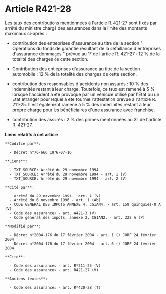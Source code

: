 # Article R421-28

Les taux des contributions mentionnées à l'article R. 421-27 sont fixés par arrêté du ministre chargé des assurances dans la
limite des montants maximaux ci-après :

- contribution des entreprises d'assurance au titre de la section " Opérations du fonds de garantie résultant de la
défaillance d'entreprises d'assurance dommages " prévue au 1° de l'article R. 421-27 : 12 % de la totalité des charges de
cette section.

- Contribution des entreprises d'assurance au titre de la section automobile : 12 % de la totalité des charges de cette
section.

- contribution des responsables d'accidents non assurés : 10 % des indemnités restant à leur charge. Toutefois, ce taux est
ramené à 5 % lorsque l'accident a été provoqué par un véhicule utilisé par l'Etat ou un Etat étranger pour lequel a été
fournie l'attestation prévue à l'article R. 211-25. Il est également ramené à 5 % des indemnités restant à leur propre charge
pour les bénéficiaires d'une assurance avec franchise.

- contribution des assurés : 2 % des primes mentionnées au 3° de l'article R. 421-27.

**Liens relatifs à cet article**

	**Codifié par**:

	  - Décret n°76-666 1976-07-16

	**Liens**:

	  - TXT_SOURCE: Arrêté du 29 novembre 1994
	  - TXT_SOURCE: Arrêté du 29 novembre 1994 - art. 1 (V)
	  - TXT_SOURCE: Arrêté du 29 novembre 1994 - art. 2 (V)

	**Cité par**:

	  - Arrêté du 29 novembre 1994 - art. 1 (V)
	  - Arrêté du 6 novembre 1996 - art. 1 (Ab)
	  - CODE GENERAL DES IMPOTS ANNEXE 4, CGIAN4. - art. 159 quinquies-0 A (V)
	  - Code des assurances - art. A421-3 (V)
	  - Code général des impôts, annexe 2, CGIAN2. - art. 322 A (P)

	**Modifié par**:

	  - Décret n°2004-176 du 17 février 2004 - art. 1 () JORF 24 février 2004
	  - Décret n°2004-176 du 17 février 2004 - art. 6 () JORF 24 février 2004

	**Cite**:

	  - Code des assurances - art. R*211-25 (V)
	  - Code des assurances - art. R421-27 (V)

	**Anciens textes**:

	  - Code des assurances - art. R*420-28 (T)
